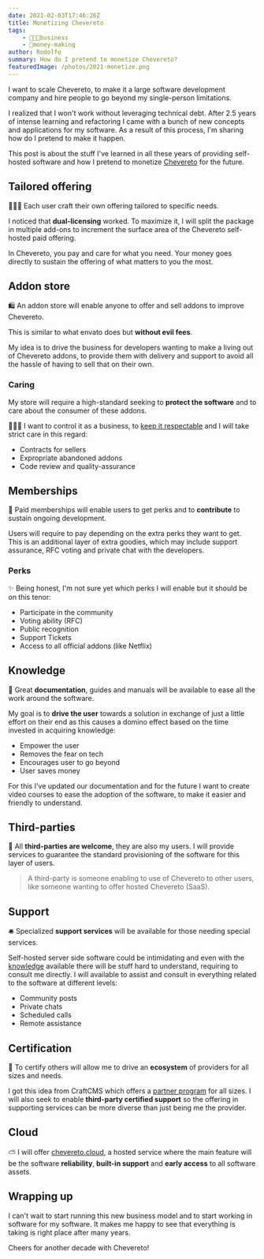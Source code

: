 ```yaml
---
date: 2021-02-03T17:46:26Z
title: Monetizing Chevereto
tags:
    - 👨🏾‍💼business
    - 🤑money-making
author: Rodolfo
summary: How do I pretend to monetize Chevereto?
featuredImage: /photos/2021-monetize.png
---
```


I want to scale Chevereto, to make it a large software development company and hire people to go beyond my single-person limitations.

I realized that I won't work without leveraging technical debt. 
After 2.5 years of intense learning and refactoring I came with a bunch of new concepts and applications for my software. As a result of this process, I'm sharing how do I pretend to make it happen.

This post is about the stuff I've learned in all these years of providing self-hosted software and how I pretend to monetize [Chevereto](https://chevereto.com) for the future.

## Tailored offering

👨🏾‍🏭 Each user craft their own offering tailored to specific needs.

I noticed that **dual-licensing** worked. To maximize it, I will split the package in multiple add-ons to increment the surface area of the Chevereto self-hosted paid offering.

In Chevereto, you pay and care for what you need. Your money goes directly to sustain the offering of what matters to you the most.

## Addon store

🛍 An addon store will enable anyone to offer and sell addons to improve Chevereto.

This is similar to what envato does but **without evil fees**.

My idea is to drive the business for developers wanting to make a living out of Chevereto addons, to provide them with delivery and support to avoid all the hassle of having to sell that on their own.

### Caring

My store will require a high-standard seeking to **protect the software** and to care about the consumer of these addons.

👨🏾‍⚖ I want to control it as a business, to [keep it respectable](https://www.youtube.com/watch?t=197&v=2D_zITtVJGA) and I will take strict care in this regard:

- Contracts for sellers
- Expropriate abandoned addons
- Code review and quality-assurance

## Memberships

🎠 Paid memberships will enable users to get perks and to **contribute** to sustain ongoing development.

Users will require to pay depending on the extra perks they want to get. This is an additional layer of extra goodies, which may include support assurance, RFC voting and private chat with the developers.

### Perks

✨ Being honest, I'm not sure yet which perks I will enable but it should be on this tenor:

- Participate in the community
- Voting ability (RFC)
- Public recognition
- Support Tickets
- Access to all official addons (like Netflix)

## Knowledge

📖 Great **documentation**, guides and manuals will be available to ease all the work around the software.

My goal is to **drive the user** towards a solution in exchange of just a little effort on their end as this causes a domino effect based on the time invested in acquiring knowledge:

- Empower the user
- Removes the fear on tech
- Encourages user to go beyond
- User saves money

For this I've updated our documentation and for the future I want to create video courses to ease the adoption of the software, to make it easier and friendly to understand.

## Third-parties

🥳 All **third-parties are welcome**, they are also my users. I will provide services to guarantee the standard provisioning of the software for this layer of users.

> A third-party is someone enabling to use of Chevereto to other users, like someone wanting to offer hosted Chevereto (SaaS).

## Support

🛎️ Specialized **support services** will be available for those needing special services.

Self-hosted server side software could be intimidating and even with the [knowledge](#knowledge) available there will be stuff hard to understand, requiring to consult me directly. I will available to assist and consult in everything related to the software at different levels:

- Community posts
- Private chats
- Scheduled calls
- Remote assistance

## Certification

🏅 To certify others will allow me to drive an **ecosystem** of providers for all sizes and needs.

I got this idea from CraftCMS which offers a [partner program](https://craftcms.com/partners) for all sizes. I will also seek to enable **third-party certified support** so the offering in supporting services can be more diverse than just being me the provider.

## Cloud

⛅ I will offer [chevereto.cloud](https://chevereto.cloud), a hosted service where the main feature will be the software **reliability**, **built-in support** and **early access** to all software assets.

## Wrapping up

I can't wait to start running this new business model and to start working in software for my software. It makes me happy to see that everything is taking is right place after many years.

Cheers for another decade with Chevereto!
